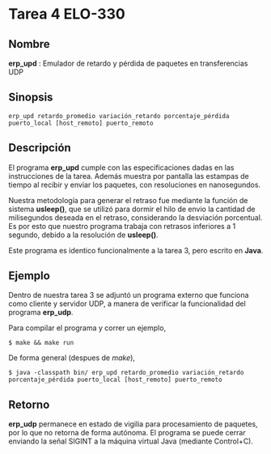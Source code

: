 Tarea 4 ELO-330
=========================

Nombre
------

**erp_upd** : Emulador de retardo y pérdida de paquetes en
transferencias UDP

Sinopsis
--------

    erp_upd retardo_promedio variación_retardo porcentaje_pérdida puerto_local [host_remoto] puerto_remoto 

Descripción
-----------

El programa **erp_upd** cumple con las especificaciones dadas en las instrucciones de la tarea. Además muestra por pantalla las estampas de tiempo al recibir y enviar los paquetes, con resoluciones en nanosegundos.

Nuestra metodología para generar el retraso fue mediante la función de sistema **usleep()**, que se utilizó para dormir el hilo de envio la cantidad de milisegundos deseada en el retraso, considerando la desviación porcentual. Es por esto que nuestro programa trabaja con retrasos inferiores a 1 segundo, debido a la resolución de **usleep()**. 

Este programa es identico funcionalmente a la tarea 3, pero escrito en **Java**.

Ejemplo
-------

Dentro de nuestra tarea 3 se adjuntó un programa externo que funciona como cliente y servidor UDP, a manera de verificar la funcionalidad del programa **erp_udp**.

Para compilar el programa y correr un ejemplo,

    $ make && make run

De forma general (despues de *make*),

    $ java -classpath bin/ erp_upd retardo_promedio variación_retardo porcentaje_pérdida puerto_local [host_remoto] puerto_remoto 


Retorno
-------

**erp_udp** permanece en estado de vigilia para procesamiento de paquetes, por lo que no retorna de forma autónoma. El programa se puede cerrar enviando la señal SIGINT a la máquina virtual Java (mediante Control+C).